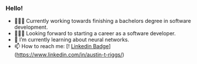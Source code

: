 ### Hello!

- 👨🏻‍🎓 Currently working towards finishing a bachelors degree in software development.
- 👨🏻‍💻 Looking forward to starting a career as a software developer.
- 🌱 I’m currently learning about neural networks.
- 📫 How to reach me: [! [Linkedin Badge](https://img.shields.io/badge/-Austin-blue?style=flat&logo=Linkedin&logoColor=white)](https://www.linkedin.com/in/austin-t-riggs/)

